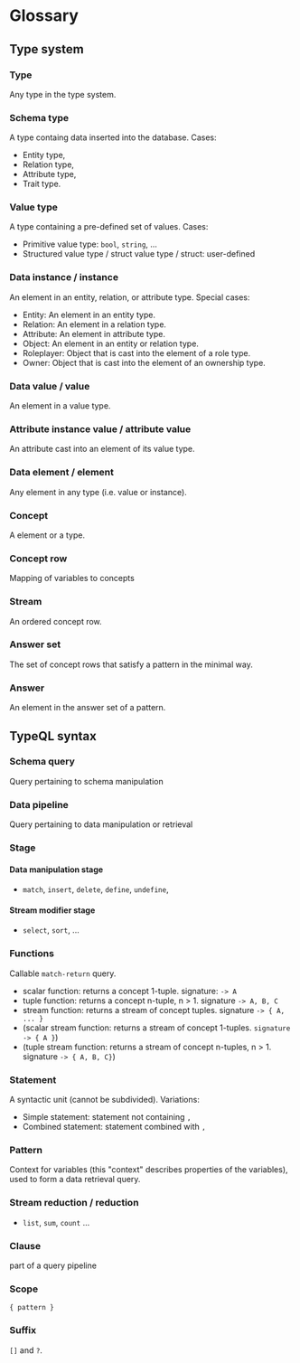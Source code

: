
# Glossary

## Type system

### Type

Any type in the type system.

### Schema type

A type containg data inserted into the database. Cases:

* Entity type,
* Relation type,
* Attribute type,
* Trait type.

### Value type

A type containing a pre-defined set of values. Cases:

* Primitive value type: `bool`, `string`, ...
* Structured value type / struct value type / struct: user-defined

### Data instance / instance

An element in an entity, relation, or attribute type. Special cases:

* Entity: An element in an entity type.
* Relation: An element in a relation type.
* Attribute: An element in attribute type.
* Object: An element in an entity or relation type.
* Roleplayer: Object that is cast into the element of a role type.
* Owner: Object that is cast into the element of an ownership type.

### Data value / value

An element in a value type.

### Attribute instance value / attribute value

An attribute cast into an element of its value type.

### Data element / element

Any element in any type (i.e. value or instance).

### Concept

A element or a type.

### Concept row

Mapping of variables to concepts

### Stream

An ordered concept row.

### Answer set

The set of concept rows that satisfy a pattern in the minimal way.

### Answer

An element in the answer set of a pattern.


## TypeQL syntax

### Schema query

Query pertaining to schema manipulation

### Data pipeline

Query pertaining to data manipulation or retrieval

### Stage

#### Data manipulation stage

* `match`, `insert`, `delete`, `define`, `undefine`,

#### Stream modifier stage

* `select`, `sort`, ...

### Functions

Callable `match-return` query.

* scalar function: returns a concept 1-tuple. signature: `-> A`
* tuple function: returns a concept n-tuple, n > 1. signature `-> A, B, C`
* stream function: returns a stream of concept tuples. signature `-> { A, ... }`
* (scalar stream function: returns a stream of concept 1-tuples. `signature -> { A }`)
* (tuple stream function: returns a stream of concept n-tuples, n > 1. signature `-> { A, B, C}`)

### Statement

A syntactic unit (cannot be subdivided). Variations:

* Simple statement: statement not containing `,`
* Combined statement: statement combined with `,`

### Pattern

Context for variables (this "context" describes properties of the variables), used to form a data retrieval query.

### Stream reduction / reduction

* `list`, `sum`, `count` ...

### Clause

part of a query pipeline

### Scope

`{ pattern }`

### Suffix

`[]` and `?`.
